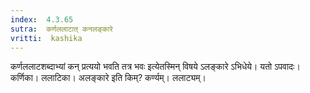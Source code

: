 ```yaml
---
index:  4.3.65
sutra:  कर्णललाटात् कनलङ्कारे
vritti:  kashika 
---
```


कर्णललाटशब्दाभ्यां कन् प्रत्ययो भवति तत्र भवः इत्येतस्मिन् विषये ऽलङ्कारे ऽभिधेये। यतो ऽपवादः। कर्णिका। ललाटिका। अलङ्कारे इति किम्? कर्ण्यम्। ललाट्यम्।

